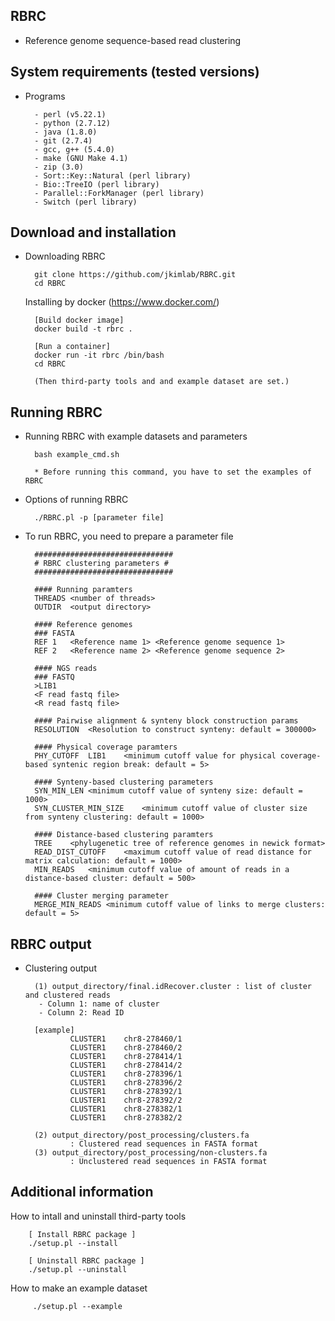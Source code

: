 RBRC
-----------------

* Reference genome sequence-based read clustering


System requirements (tested versions)
-----------------

* Programs

        - perl (v5.22.1)
        - python (2.7.12)
        - java (1.8.0)
        - git (2.7.4)
        - gcc, g++ (5.4.0)
        - make (GNU Make 4.1)
        - zip (3.0)
        - Sort::Key::Natural (perl library)
        - Bio::TreeIO (perl library)
        - Parallel::ForkManager (perl library)
        - Switch (perl library)
        

Download and installation
-----------------

* Downloading RBRC

        git clone https://github.com/jkimlab/RBRC.git
        cd RBRC
        
     Installing by docker (https://www.docker.com/)
    
        [Build docker image]
        docker build -t rbrc .
        
        [Run a container]
        docker run -it rbrc /bin/bash
        cd RBRC
        
        (Then third-party tools and and example dataset are set.)


Running RBRC
-----------------

* Running RBRC with example datasets and parameters 
        
        bash example_cmd.sh
   
        * Before running this command, you have to set the examples of RBRC
        
* Options of running RBRC
        
        ./RBRC.pl -p [parameter file]
        
* To run RBRC, you need to prepare a parameter file

        ###############################
        # RBRC clustering parameters #
        ###############################

        #### Running paramters
        THREADS	<number of threads>
        OUTDIR	<output directory>

        #### Reference genomes
        ### FASTA
        REF	1	<Reference name 1> <Reference genome sequence 1>
        REF	2	<Reference name 2> <Reference genome sequence 2>

        #### NGS reads
        ### FASTQ
        >LIB1
        <F read fastq file>
        <R read fastq file>

        #### Pairwise alignment & synteny block construction params
        RESOLUTION	<Resolution to construct synteny: default = 300000>

        #### Physical coverage paramters
        PHY_CUTOFF	LIB1	<minimum cutoff value for physical coverage-based syntenic region break: default = 5>

        #### Synteny-based clustering parameters
        SYN_MIN_LEN <minimum cutoff value of synteny size: default = 1000>
        SYN_CLUSTER_MIN_SIZE    <minimum cutoff value of cluster size from synteny clustering: default = 1000>

        #### Distance-based clustering paramters
        TREE	<phylugenetic tree of reference genomes in newick format>
        READ_DIST_CUTOFF	<maximum cutoff value of read distance for matrix calculation: default = 1000>
        MIN_READS	<minimum cutoff value of amount of reads in a distance-based cluster: default = 500>

        #### Cluster merging parameter
        MERGE_MIN_READS	<minimum cutoff value of links to merge clusters: default = 5>


RBRC output
-----------------

* Clustering output

        (1) output_directory/final.idRecover.cluster : list of cluster and clustered reads
         - Column 1: name of cluster
         - Column 2: Read ID
         
        [example]
                CLUSTER1	chr8-278460/1
                CLUSTER1	chr8-278460/2
                CLUSTER1	chr8-278414/1
                CLUSTER1	chr8-278414/2
                CLUSTER1	chr8-278396/1
                CLUSTER1	chr8-278396/2
                CLUSTER1	chr8-278392/1
                CLUSTER1	chr8-278392/2
                CLUSTER1	chr8-278382/1
                CLUSTER1	chr8-278382/2
                
        (2) output_directory/post_processing/clusters.fa
                : Clustered read sequences in FASTA format
        (3) output_directory/post_processing/non-clusters.fa
                : Unclustered read sequences in FASTA format


Additional information
--------

        
   How to intall and uninstall third-party tools  
        
        [ Install RBRC package ]
        ./setup.pl --install
        
        [ Uninstall RBRC package ]
        ./setup.pl --uninstall
        
   How to make an example dataset 
         
         ./setup.pl --example

